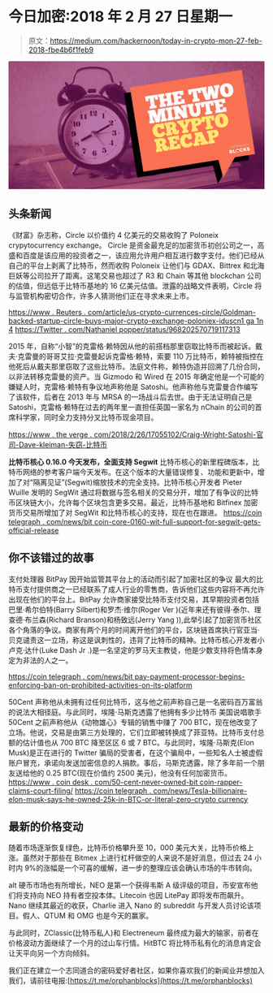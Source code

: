 # 今日加密:2018 年 2 月 27 日星期一

> 原文：<https://medium.com/hackernoon/today-in-crypto-mon-27-feb-2018-fbe4b6f1feb9>

![](img/ab4fe78425d735aec987daefe75793f6.png)

## 头条新闻

《财富》杂志称，Circle 以价值约 4 亿美元的交易收购了 Poloneix crypytocurrency exchange。
Circle 是资金最充足的加密货币初创公司之一，高盛和百度是该应用的投资者之一，该应用允许用户相互进行数字支付。他们已经从自己的平台上剥离了比特币，然而收购 Poloneix 让他们与 GDAX、Bittrex 和北海巨妖等公司拉开了距离。这笔交易也超过了 R3 和 Chain 等其他 blockchan 公司的估值，但远低于比特币基地的 16 亿美元估值。泄露的战略文件表明，Circle 将与监管机构密切合作，许多人猜测他们正在寻求未来上市。

[https://www . Reuters . com/article/us-crypto-currences-circle/Goldman-backed-startup-circle-buys-major-crypto-exchange-poloniex-iduscn1 ga 1n 4](https://www.reuters.com/article/us-crypto-currencies-circle/goldman-backed-startup-circle-buys-major-crypto-exchange-poloniex-idUSKCN1GA1N4)
[https://Twitter . com/Nathaniel popper/status/968202570719117313](https://twitter.com/nathanielpopper/status/968202570719117313)

2015 年，自称“小智”的克雷格·赖特因从他的前搭档那里窃取比特币而被起诉。戴夫·克雷曼的哥哥艾拉·克雷曼起诉克雷格·赖特，索要 110 万比特币，赖特被指控在他死后从戴夫那里窃取了这些比特币。法庭文件称，赖特伪造并回溯了几份合同，以非法转移克雷曼的资产。当 Gizmodo 和 Wired 在 2015 年确定他是一个可能的嫌疑人时，克雷格·赖特有争议地声称他是 Satoshi。他声称他与克雷曼合作编写了该软件，后者在 2013 年与 MRSA 的一场战斗后去世。由于无法证明自己是 Satoshi，克雷格·赖特在过去的两年里一直担任英国一家名为 nChain 的公司的首席科学家，同时全力支持分叉比特币现金项目。

[https://www . the verge . com/2018/2/26/17055102/Craig-Wright-Satoshi-官司-Dave-kleiman-失窃-比特币](https://www.theverge.com/2018/2/26/17055102/craig-wright-satoshi-lawsuit-dave-kleiman-stolen-bitcoin)

**比特币核心 0.16.0 今天发布，全面支持 Segwit**
比特币核心的新里程碑版本，比特币网络的参考客户端今天发布。在这个版本的大量错误修复、功能和更新中，增加了对“隔离见证”(Segwit)缩放技术的完全支持。比特币核心开发者 Pieter Wuille 发明的 SegWit 通过将数据与签名相关的交易分开，增加了有争议的比特币区块链大小，允许每个区块包含更多交易。最近，比特币基地和 Bitfinex 加密货币交易所增加了对 SegWit 和比特币核心的支持，现在也在跟进。
[https://coin telegraph . com/news/bit coin-core-0160-wit-full-support-for-segwit-gets-official-release](https://cointelegraph.com/news/bitcoin-core-0160-with-full-support-for-segwit-gets-official-release)

## 你不该错过的故事

支付处理器 BitPay 因开始监管其平台上的活动而引起了加密社区的争议
最大的比特币支付提供商之一已经联系了成人行业的零售商，告诉他们这些内容将不再允许出现在他们的平台上。BitPay 允许商家接受比特币支付交易，其早期投资者包括巴里·希尔伯特(Barry Silbert)和罗杰·维尔(Roger Ver )(近年来还有彼得·泰尔、理查德·布兰森(Richard Branson)和杨致远(Jerry Yang )),此举引起了加密货币社区各个角落的争议。商家有两个月的时间离开他们的平台，区块链首席执行官亚当·贝克谴责这一立场，称这是讽刺性的，违背了比特币的精神。比特币核心开发者小卢克·达什(Luke Dash Jr .)是一名坚定的罗马天主教徒，他是少数支持将色情本身定为非法的人之一。

[https://coin telegraph . com/news/bit pay-payment-processor-begins-enforcing-ban-on-prohibited-activities-on-its-platform](https://cointelegraph.com/news/bitpay-payment-processor-begins-enforcing-ban-on-prohibited-activities-on-its-platform)

50Cent 声称他从未拥有过任何比特币，这与他之前声称自己是一名密码百万富翁的说法大相径庭。与此同时，埃隆·马斯克透露了他拥有多少比特币
美国说唱歌手 50Cent 之前声称他从《动物雄心》专辑的销售中赚了 700 BTC，现在他改变了立场。他说，交易是由第三方处理的，它们立即被转换成了菲亚特。比特币支付总额的估计值也从 700 BTC 降至区区 6 或 7 BTC。与此同时，埃隆·马斯克(Elon Musk)是正在进行的 Twitter 骗局的受害者，在这个骗局中，一些知名人士被虚假账户冒充，承诺向发送加密信息的人捐款。事后，马斯克透露，除了多年前一个朋友送给他的 0.25 BTC(现在价值约 2500 美元)，他没有任何加密货币。
[https://www . coin desk . com/50-cent-never-owned-bit coin-rapper-claims-court-filing/](https://www.coindesk.com/50-cent-never-owned-bitcoin-rapper-claims-court-filing/)
[https://coin telegraph . com/news/Tesla-billionaire-elon-musk-says-he-owned-25k-in-BTC-or-literal-zero-crypto currency](https://cointelegraph.com/news/tesla-billionaire-elon-musk-says-he-owns-25k-in-btc-or-literally-zero-cryptocurrency)

## 最新的价格变动

随着市场逐渐恢复绿色，比特币价格攀升至 10，000 美元大关，比特币价格上涨。虽然对于那些在 Bitmex 上进行杠杆做空的人来说不是好消息，但过去 24 小时内 9%的涨幅是一个可喜的缓解，进一步的整理应该会确认市场的牛市转向。

alt 硬币市场也有所增长，NEO 是第一个获得韦斯 A 级评级的项目，币安宣布他们将支持向 NEO 持有者空投本体。Litecoin 也因 LitePay 即将发布而飙升。Nano 继续其最近的收获，Charlie 进入 Nano 的 subreddit 与开发人员讨论该项目。假人、QTUM 和 OMG 也是今天的赢家。

与此同时，ZClassic(比特币私人)和 Electreneum 最终成为最大的输家，前者在价格波动方面继续了一个月的过山车行情。HitBTC 将比特币私有化的消息肯定会让天平向另一个方向倾斜。

我们正在建立一个志同道合的密码爱好者社区，如果你喜欢我们的新闻业并想加入我们，请前往电报:[https://t.me/orphanblocks](https://t.me/orphanblocks)